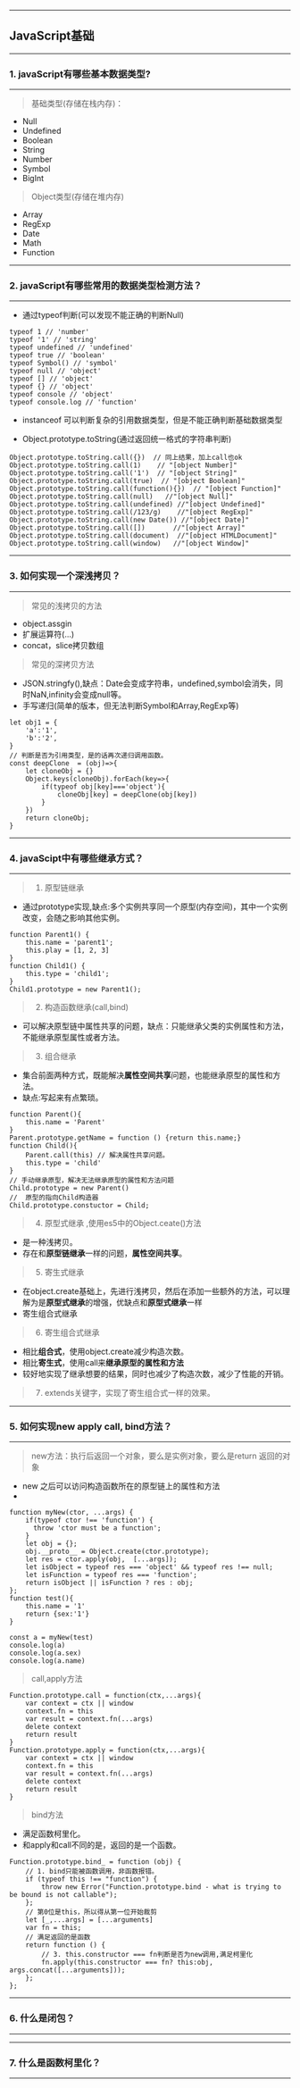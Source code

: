 ----
JavaScript基础
----

----
### 1. javaScript有哪些基本数据类型?
----

> 基础类型(存储在栈内存)：
* Null
* Undefined
* Boolean
* String
* Number
* Symbol
* BigInt

> Object类型(存储在堆内存)
* Array
* RegExp
* Date
* Math
* Function

----
### 2. javaScript有哪些常用的数据类型检测方法？
----

* 通过typeof判断(可以发现不能正确的判断Null)
```
typeof 1 // 'number'
typeof '1' // 'string'
typeof undefined // 'undefined'
typeof true // 'boolean'
typeof Symbol() // 'symbol'
typeof null // 'object'
typeof [] // 'object'
typeof {} // 'object'
typeof console // 'object'
typeof console.log // 'function'
```
* instanceof
可以判断复杂的引用数据类型，但是不能正确判断基础数据类型

* Object.prototype.toString(通过返回统一格式的字符串判断)
```
Object.prototype.toString.call({})  // 同上结果，加上call也ok
Object.prototype.toString.call(1)    // "[object Number]"
Object.prototype.toString.call('1')  // "[object String]"
Object.prototype.toString.call(true)  // "[object Boolean]"
Object.prototype.toString.call(function(){})  // "[object Function]"
Object.prototype.toString.call(null)   //"[object Null]"
Object.prototype.toString.call(undefined) //"[object Undefined]"
Object.prototype.toString.call(/123/g)    //"[object RegExp]"
Object.prototype.toString.call(new Date()) //"[object Date]"
Object.prototype.toString.call([])       //"[object Array]"
Object.prototype.toString.call(document)  //"[object HTMLDocument]"
Object.prototype.toString.call(window)   //"[object Window]"
```

----
### 3. 如何实现一个深浅拷贝？
----

> 常见的浅拷贝的方法
* object.assgin
* 扩展运算符(...)
* concat，slice拷贝数组
> 常见的深拷贝方法
* JSON.stringfy(),缺点：Date会变成字符串，undefined,symbol会消失，同时NaN,infinity会变成null等。
* 手写递归(简单的版本，但无法判断Symbol和Array,RegExp等)
```
let obj1 = {
    'a':'1',
    'b':'2',
}
// 判断是否为引用类型，是的话再次递归调用函数。
const deepClone  = (obj)=>{
    let cloneObj = {}
    Object.keys(cloneObj).forEach(key=>{
        if(typeof obj[key]==='object'){
            cloneObj[key] = deepClone(obj[key])
        }
    })
    return cloneObj;
}
```




----
### 4. javaScipt中有哪些继承方式？
----
> 1. 原型链继承
* 通过prototype实现,缺点:多个实例共享同一个原型(内存空间)，其中一个实例改变，会随之影响其他实例。
```
function Parent1() {
    this.name = 'parent1';
    this.play = [1, 2, 3]
}
function Child1() {
    this.type = 'child1';
}
Child1.prototype = new Parent1();
```
> 2. 构造函数继承(call,bind)
* 可以解决原型链中属性共享的问题，缺点：只能继承父类的实例属性和方法，不能继承原型属性或者方法。
> 3. 组合继承
* 集合前面两种方式，既能解决**属性空间共享**问题，也能继承原型的属性和方法。
* 缺点:写起来有点繁琐。
```
function Parent(){
    this.name = 'Parent'
}
Parent.prototype.getName = function () {return this.name;}
function Child(){
    Parent.call(this) // 解决属性共享问题。
    this.type = 'child'
}
// 手动继承原型，解决无法继承原型的属性和方法问题
Child.prototype = new Parent()
//  原型的指向Child构造器
Child.prototype.constuctor = Child; 
```
> 4. 原型式继承 ,使用es5中的Object.ceate()方法
* 是一种浅拷贝。
* 存在和**原型链继承**一样的问题，**属性空间共享**。
> 5. 寄生式继承
* 在object.create基础上，先进行浅拷贝，然后在添加一些额外的方法，可以理解为是**原型式继承**的增强，优缺点和**原型式继承**一样
* 寄生组合式继承
> 6. 寄生组合式继承
* 相比**组合式**，使用object.create减少构造次数。
* 相比**寄生式**，使用call来**继承原型的属性和方法**
* 较好地实现了继承想要的结果，同时也减少了构造次数，减少了性能的开销。
> 7. extends关键字，实现了寄生组合式一样的效果。


----
### 5. 如何实现new apply call, bind方法？
----

> new方法：执行后返回一个对象，要么是实例对象，要么是return 返回的对象
* new 之后可以访问构造函数所在的原型链上的属性和方法
* 
```
function myNew(ctor, ...args) {
    if(typeof ctor !== 'function') {
      throw 'ctor must be a function';
    }
    let obj = {};
    obj.__proto__ = Object.create(ctor.prototype);
    let res = ctor.apply(obj,  [...args]);
    let isObject = typeof res === 'object' && typeof res !== null;
    let isFunction = typeof res === 'function';
    return isObject || isFunction ? res : obj;
};
function test(){
    this.name = '1'
    return {sex:'1'}
}

const a = myNew(test)
console.log(a)
console.log(a.sex)
console.log(a.name)
```

> call,apply方法
```
Function.prototype.call = function(ctx,...args){
    var context = ctx || window
    context.fn = this
    var result = context.fn(...args)
    delete context
    return result
}
Function.prototype.apply = function(ctx,...args){
    var context = ctx || window
    context.fn = this
    var result = context.fn(...args)
    delete context
    return result
}
```

> bind方法
* 满足函数柯里化。
* 和apply和call不同的是，返回的是一个函数。
```
Function.prototype.bind_ = function (obj) {
    // 1. bind只能被函数调用，非函数报错。
    if (typeof this !== "function") {
        throw new Error("Function.prototype.bind - what is trying to be bound is not callable");
    };
    // 第0位是this，所以得从第一位开始裁剪
    let [_,...args] = [...arguments]
    var fn = this;
    // 满足返回的是函数
    return function () {
        // 3. this.constructor === fn判断是否为new调用,满足柯里化
        fn.apply(this.constructor === fn? this:obj, args.concat([...arguments]));
    };
};
```

----
### 6. 什么是闭包？
----


----
### 7. 什么是函数柯里化？
----

